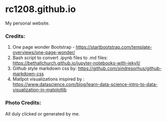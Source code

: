 # rc1208.github.io
My personal website.


### Credits:

1) One page wonder Bootstrap - https://startbootstrap.com/template-overviews/one-page-wonder/
2) Bash script to convert .ipynb files to .md files: https://bethallchurch.github.io/jupyter-notebooks-with-jekyll/
3) Github style markdown css by: https://github.com/sindresorhus/github-markdown-css
4) Matlpot visualizations inspired by : https://www.datascience.com/blog/learn-data-science-intro-to-data-visualization-in-matplotlib

### Photo Credits:
All duly clicked or generated by me.
